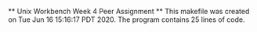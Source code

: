 ** Unix Workbench Week 4 Peer Assignment **
This makefile was created on Tue Jun 16 15:16:17 PDT 2020.
The  program contains 25 lines of code.
